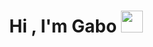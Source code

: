 <h1 align="center">Hi , I'm Gabo <img src="https://media.giphy.com/media/hvRJCLFzcasrR4ia7z/giphy.gif" width="35"></h1>
